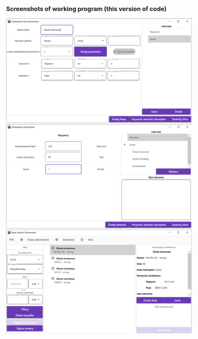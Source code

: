 ### Screenshots of working program (this version of code)

![](screen1.png)
![](screen2.png)
![](screen3.png)